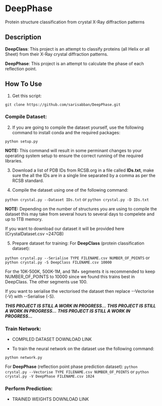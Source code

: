 # DeepPhase
 Protein structure classification from crystal X-Ray diffraction patterns

## Description
**DeepClass**: This project is an attempt to classify proteins (all Helix or all Sheet) from their X-Ray crystal diffraction patterns.

**DeepPhase**: This project is an attempt to calculate the phase of each reflection point.

## How To Use
1. Get this script:

`git clone https://github.com/sarisabban/DeepPhase.git`

### Compile Dataset:
2. If you are going to compile the dataset yourself, use the following command to install conda and the required packages:

`python setup.py`

**NOTE:** This command will result in some perminant changes to your operating system setup to ensure the correct running of the required libraries.

3. Download a list of PDB IDs from RCSB.org in a file called **IDs.txt**, make sure the all the IDs are in a single line separated by a comma as per the RCSB standard.

4. Compile the dataset using one of the following command:

`python crystal.py --Dataset IDs.txt` or `python crystal.py -D IDs.txt`

**NOTE:** Depending on the number of structures you are using to compile the dataset this may take from several hours to several days to compelete and up to 1TB memory.

If you want to download our dataset it will be provided here (CrystalDataset.csv ~247GB)









5. Prepare dataset for training:
For **DeepClass** (protein classification dataset):

`python crystal.py --Serialise TYPE FILENAME.csv NUMBER_OF_POINTS` or `python crystal.py -S DeepClass FILENAME.csv 10000`

For the 10K-500K, 500K-1M, and 1M+ segments it is recommended to keep NUMBER_OF_POINTS to 10000 since we found this trains best in DeepClass. The other segments use 100.

If you want to serialise the vectorised the dataset then replace --Vectorise (-V) with --Serialise (-S).




























***THIS PROJECT IS STILL A WORK IN PROGRESS...***
***THIS PROJECT IS STILL A WORK IN PROGRESS...***
***THIS PROJECT IS STILL A WORK IN PROGRESS...***

### Train Network:
* COMPILED DATASET DOWNLOAD LINK

* To train the neural network on the dataset use the following command:

`python network.py`










For **DeepPhase** (reflection point phase prediction dataset):
`python crystal.py --Vectorise TYPE FILENAME.csv NUMBER_OF_POINTS` or `python crystal.py -V DeepPhase FILENAME.csv 1024`



### Perform Prediction:
* TRAINED WEIGHTS DOWNLOAD LINK
